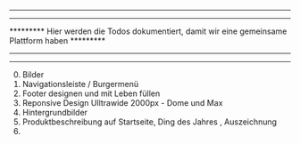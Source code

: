 ***************************************************************************************************
*********                                                                                 *********
*********  Hier werden die Todos dokumentiert, damit wir eine gemeinsame Plattform haben  *********
*********                                                                                 *********
***************************************************************************************************


0. Bilder
1. Navigationsleiste / Burgermenü
2. Footer designen und mit Leben füllen
3. Reponsive Design Ulltrawide 2000px - Dome und Max
4. Hintergrundbilder 
5. Produktbeschreibung auf Startseite, Ding des Jahres , Auszeichnung
6. 
